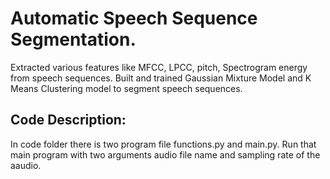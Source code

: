 # Automatic Speech Sequence Segmentation.
Extracted various features like MFCC, LPCC, pitch, Spectrogram energy from speech sequences.
Built and trained Gaussian Mixture Model and K Means Clustering model to segment speech sequences.

## Code Description:
In code folder there is two program file functions.py and main.py.
Run that main program with two arguments audio file name and sampling rate of the aaudio.
